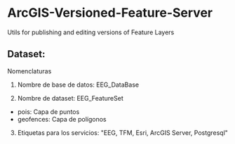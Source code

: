 # ArcGIS-Versioned-Feature-Server
 Utils for publishing and editing versions of Feature Layers


## Dataset:

Nomenclaturas

1. Nombre de base de datos: EEG_DataBase

2. Nombre de dataset: EEG_FeatureSet
* pois: Capa de puntos
* geofences: Capa de polígonos 

3. Etiquetas para los servicios: "EEG, TFM, Esri, ArcGIS Server, Postgresql"